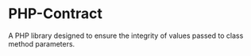 PHP-Contract
============

A PHP library designed to ensure the integrity of values passed to class method parameters. 
